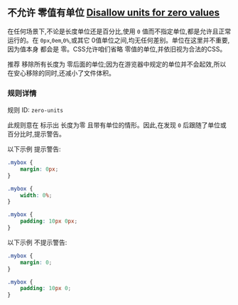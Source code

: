 ## 不允许 零值有单位 [Disallow units for zero values](https://github.com/CSSLint/csslint/wiki/Disallow-units-for-zero-values)

在任何场景下,不论是长度单位还是百分比,使用 `0` 值而不指定单位,都是允许且正常运行的。在 `0px`,`0em`,`0%`,或其它 0值单位之间,均无任何差别。单位在这里并不重要,因为值本身 都会是 零。CSS允许咱们省略 零值的单位,并依旧视为合法的CSS。

推荐 移除所有长度为 零后面的单位;因为在游览器中规定的单位并不会起效,所以在安心移除的同时,还减小了文件体积。

### 规则详情

规则 ID: `zero-units`

此规则意在 标示出 长度为零 且带有单位的情形。因此,在发现 `0` 后跟随了单位或百分比时,提示警告。

以下示例 提示警告:

```css
.mybox {
    margin: 0px;
}

.mybox {
    width: 0%;
}

.mybox {
    padding: 10px 0px;
}
```

以下示例 不提示警告:

```css
.mybox {
    margin: 0;
}

.mybox {
    padding: 10px 0;
}
```

